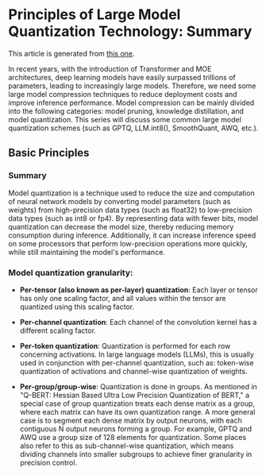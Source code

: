 # Principles of Large Model Quantization Technology: Summary

This article is generated from [this one](https://mp.weixin.qq.com/s/E2itzyivEY-dg0O-7sICnw).

In recent years, with the introduction of Transformer and MOE architectures, deep learning models have easily 
surpassed trillions of parameters, leading to increasingly large models. Therefore, we need some large model 
compression techniques to reduce deployment costs and improve inference performance. Model compression can be 
mainly divided into the following categories: model pruning, knowledge distillation, and model quantization. 
This series will discuss some common large model quantization schemes (such as GPTQ, LLM.int8(), SmoothQuant, AWQ, etc.).

## Basic Principles
### Summary
Model quantization is a technique used to reduce the size and computation of neural network models by converting model parameters (such as weights) from high-precision data types (such as float32) to low-precision data types (such as int8 or fp4). By representing data with fewer bits, model quantization can decrease the model size, thereby reducing memory consumption during inference. Additionally, it can increase inference speed on some processors that perform low-precision operations more quickly, while still maintaining the model's performance.

### Model quantization granularity:

- **Per-tensor (also known as per-layer) quantization**: Each layer or tensor has only one scaling factor, and all values within the tensor are quantized using this scaling factor.

- **Per-channel quantization**: Each channel of the convolution kernel has a different scaling factor.

- **Per-token quantization**: Quantization is performed for each row concerning activations. In large language models (LLMs), this is usually used in conjunction with per-channel quantization, such as: token-wise quantization of activations and channel-wise quantization of weights.

- **Per-group/group-wise**: Quantization is done in groups. As mentioned in "Q-BERT: Hessian Based Ultra Low Precision Quantization of BERT," a special case of group quantization treats each dense matrix as a group, where each matrix can have its own quantization range. A more general case is to segment each dense matrix by output neurons, with each contiguous N output neurons forming a group. For example, GPTQ and AWQ use a group size of 128 elements for quantization. Some places also refer to this as sub-channel-wise quantization, which means dividing channels into smaller subgroups to achieve finer granularity in precision control.
